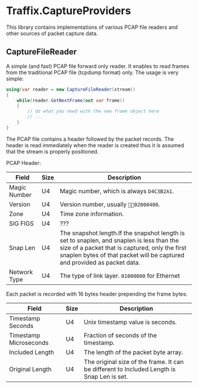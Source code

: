 # Traffix.CaptureProviders
This library contains implementations of various PCAP file readers and other sources of packet capture data. 

## CaptureFileReader

A simple (and fast) PCAP file forward only reader. It enables to read frames from the traditional PCAP file (tcpdump format) only.
The usage is very simple:

```csharp
using(var reader = new CaptureFileReader(stream))
{
    while(reader.GetNextFrame(out var frame))
    {
        // do what you need with the new frame object here
        // ...
    }
}
```

The PCAP file contains a header followed by the packet records.
The header is read immediately when the reader is created thus it 
is assumed that the stream is properly positioned. 

PCAP Header:

| Field | Size | Description |
| ----- | ---- | ------------|
| Magic Number | U4 | Magic number, which is always `D4C3B2A1`. |
| Version      | U4 | Version number, usually `02000400`. |
| Zone         | U4 | Time zone information. |
| SIG FIGS     | U4 | ??? |
| Snap Len     | U4 | The snapshot length.If the snapshot length is set to snaplen, and snaplen is less than the size of a packet that is captured, only the first snaplen bytes of that packet will be captured and provided as packet data. |
| Network Type | U4 | The type of link layer. `01000000` for Ethernet |

Each packet is recorded with 16 bytes header prepending the frame bytes:

| Field | Size | Description |
| ----- | ---- | ------------|
| Timestamp Seconds | U4 | Unix timestamp value is seconds. |
| Timestamp Microseconds | U4 | Fraction of seconds of the timestamp. |
| Included Length | U4 | The length of the packet byte array. | 
| Original Length | U4 | The original size of the frame. It can be different to Included Length is Snap Len is set. |